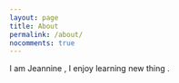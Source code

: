 ```yaml
---
layout: page
title: About
permalink: /about/
nocomments: true
---
```

I am Jeannine , I enjoy learning new thing .
